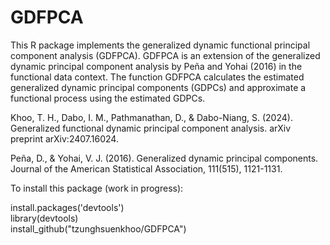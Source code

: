 # GDFPCA

This R package implements the generalized dynamic functional principal component analysis
(GDFPCA). GDFPCA is an extension of the generalized dynamic principal component analysis by Peña and Yohai (2016) in the functional data context. 
The function GDFPCA calculates the estimated generalized dynamic principal components (GDPCs) and 
approximate a functional process using the estimated GDPCs.

Khoo, T. H., Dabo, I. M., Pathmanathan, D., & Dabo-Niang, S. (2024). Generalized functional dynamic principal component analysis. arXiv preprint arXiv:2407.16024. <br />

Peña, D., & Yohai, V. J. (2016). Generalized dynamic principal components. 
Journal of the American Statistical Association, 111(515), 1121-1131.

To install this package (work in progress):

install.packages('devtools') <br />
library(devtools) <br />
install_github("tzunghsuenkhoo/GDFPCA")
